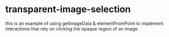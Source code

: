 # transparent-image-selection


this is an example of using getImageData & elementFromPoint to implement interactions that rely on clicking the opaque region of an image 
